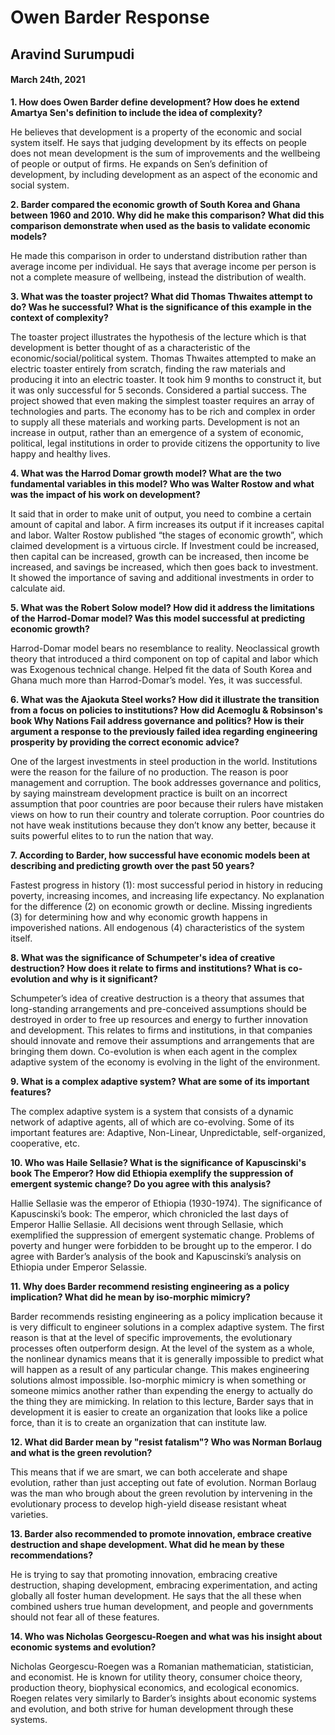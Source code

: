 #  Owen Barder Response

##  Aravind Surumpudi

#### March 24th, 2021


**1.	How does Owen Barder define development? How does he extend Amartya Sen's definition to include the idea of complexity?**

He believes that development is a property of the economic and social system itself. He says that judging development by its effects on people does not mean development is the sum of improvements and the wellbeing of people or output of firms. He expands on Sen’s definition of development, by including development as an aspect of the economic and social system.

**2.	Barder compared the economic growth of South Korea and Ghana between 1960 and 2010.  Why did he make this comparison?  What did this comparison demonstrate when used as the basis to validate economic models?**

He made this comparison in order to understand distribution rather than average income per individual. He says that average income per person is not a complete measure of wellbeing, instead the distribution of wealth.

**3.	What was the toaster project? What did Thomas Thwaites attempt to do? Was he successful? What is the significance of this example in the context of complexity?**

The toaster project illustrates the hypothesis of the lecture which is that development is better thought of as a characteristic of the economic/social/political system. Thomas Thwaites attempted to make an electric toaster entirely from scratch, finding the raw materials and producing it into an electric toaster. It took him 9 months to construct it, but it was only successful for 5 seconds. Considered a partial success. The project showed that even making the simplest toaster requires an array of technologies and parts. The economy has to be rich and complex in order to supply all these materials and working parts. Development is not an increase in output, rather than an emergence of  a system of economic, political, legal institutions in order to provide citizens the opportunity to live happy and healthy lives.

**4.	What was the Harrod Domar growth model? What are the two fundamental variables in this model? Who was Walter Rostow and what was the impact of his work on development?**

It said that in order to make unit of output, you need to combine a certain amount of capital and labor. A firm increases its output if it increases capital and labor. Walter Rostow published “the stages of economic growth”, which claimed development is a virtuous circle. If Investment could be increased, then capital can be increased, growth can be increased, then income be increased, and savings be increased, which then goes back to investment. It showed the importance of saving and additional investments in order to calculate aid.

**5.	What was the Robert Solow model?  How did it address the limitations of the Harrod-Domar model? Was this model successful at predicting economic growth?**

Harrod-Domar model bears no resemblance to reality. Neoclassical growth theory that introduced a third component on top of capital and labor which was Exogenous technical change. Helped fit the data of South Korea and Ghana much more than Harrod-Domar’s model. Yes,  it was successful.

**6.	What was the Ajaokuta Steel works? How did it illustrate the transition from a focus on policies to institutions?  How did Acemoglu & Robsinson's book Why Nations Fail address governance and politics?  How is their argument a response to the previously failed idea regarding engineering prosperity by providing the correct economic advice?**

One of the largest investments in steel production in the world. Institutions were the reason for the failure of  no production. The reason is poor management and corruption. The book addresses governance and politics, by saying mainstream development practice is built on an incorrect assumption that poor countries are poor because their rulers have mistaken views on how to run their country and tolerate corruption. Poor countries do not have weak institutions because they don’t know any better, because it suits powerful elites to to run the nation that way.

**7.	According to Barder, how successful have economic models been at describing and predicting growth over the past 50 years?**

Fastest progress in history (1): most successful period in history in reducing poverty, increasing incomes, and increasing life expectancy. No explanation for the difference (2) on economic growth or decline. Missing ingredients (3) for determining how and why economic growth happens in impoverished nations. All endogenous (4) characteristics of the system itself.

**8.	What was the significance of Schumpeter's idea of creative destruction? How does it relate to firms and institutions? What is co-evolution and why is it significant?**

Schumpeter’s idea of creative destruction is a theory that assumes that long-standing arrangements and pre-conceived assumptions should be destroyed in order to free up resources and energy to further innovation and development. This relates to firms and institutions, in that companies should innovate and remove their assumptions and arrangements that are bringing them down. Co-evolution is when each agent in the complex adaptive system of the economy is evolving in the light of the environment.

**9.	What is a complex adaptive system? What are some of its important features?**

The complex adaptive system is a system that consists of  a dynamic network of adaptive agents, all of which are co-evolving. Some of its important features are: Adaptive, Non-Linear, Unpredictable, self-organized, cooperative, etc.

**10.	Who was Haile Sellasie? What is the significance of Kapuscinski's book The Emperor? How did Ethiopia exemplify the suppression of emergent systemic change? Do you agree with this analysis?**

Hallie Sellasie was the emperor of Ethiopia (1930-1974). The significance of Kapuscinski’s book: The emperor, which chronicled the last days of Emperor Hallie Sellasie. All decisions went through Sellasie, which exemplified the suppression of emergent systematic change. Problems of poverty and hunger were forbidden to be brought up to the emperor. I do agree with Barder’s analysis of the book and Kapuscinski’s analysis on Ethiopia under Emperor Selassie.

**11.	Why does Barder recommend resisting engineering as a policy implication?  What did he mean by iso-morphic mimicry?**

Barder recommends resisting engineering as a policy implication because it is very difficult to engineer solutions in a complex adaptive system. The first reason is that at the level of specific improvements, the evolutionary processes often outperform design. At the level of the system as a whole, the nonlinear dynamics means that it is generally impossible to predict what will happen as a result of any particular change. This makes engineering solutions almost impossible. Iso-morphic mimicry is when something or someone mimics another rather than expending the energy to actually do the thing they are mimicking. In relation to this lecture, Barder says that in development it is easier to create an organization that looks like a police force, than it is to create an organization that can institute law.

**12.	What did Barder mean by "resist fatalism"? Who was Norman Borlaug and what is the green revolution?**

This means that if we are smart, we can both accelerate and shape evolution, rather than just accepting out fate of evolution. Norman Borlaug was the man who brough about the green revolution by intervening in the evolutionary process to develop high-yield disease resistant wheat varieties.

**13.	Barder also recommended to promote innovation, embrace creative destruction and shape development.  What did he mean by these recommendations?**

He is trying to say that promoting innovation, embracing creative destruction, shaping development, embracing experimentation, and acting globally all foster human development. He says that the all these when combined ushers true human development, and people and governments should not fear all of these features.

**14.	Who was Nicholas Georgescu-Roegen and what was his insight about economic systems and evolution?**

Nicholas Georgescu-Roegen was a Romanian mathematician, statistician, and economist. He is known for utility theory, consumer choice theory, production theory, biophysical economics, and ecological economics. Roegen relates very similarly to Barder’s insights about economic systems and evolution, and both strive for human development through these systems.











